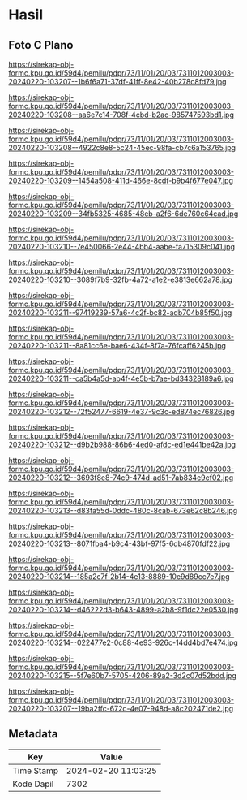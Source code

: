 # Hasil

## Foto C Plano

https://sirekap-obj-formc.kpu.go.id/59d4/pemilu/pdpr/73/11/01/20/03/7311012003003-20240220-103207--1b6f6a71-37df-41ff-8e42-40b278c8fd79.jpg

https://sirekap-obj-formc.kpu.go.id/59d4/pemilu/pdpr/73/11/01/20/03/7311012003003-20240220-103208--aa6e7c14-708f-4cbd-b2ac-985747593bd1.jpg

https://sirekap-obj-formc.kpu.go.id/59d4/pemilu/pdpr/73/11/01/20/03/7311012003003-20240220-103208--4922c8e8-5c24-45ec-98fa-cb7c6a153765.jpg

https://sirekap-obj-formc.kpu.go.id/59d4/pemilu/pdpr/73/11/01/20/03/7311012003003-20240220-103209--1454a508-411d-466e-8cdf-b9b4f677e047.jpg

https://sirekap-obj-formc.kpu.go.id/59d4/pemilu/pdpr/73/11/01/20/03/7311012003003-20240220-103209--34fb5325-4685-48eb-a2f6-6de760c64cad.jpg

https://sirekap-obj-formc.kpu.go.id/59d4/pemilu/pdpr/73/11/01/20/03/7311012003003-20240220-103210--7e450066-2e44-4bb4-aabe-fa715309c041.jpg

https://sirekap-obj-formc.kpu.go.id/59d4/pemilu/pdpr/73/11/01/20/03/7311012003003-20240220-103210--3089f7b9-32fb-4a72-a1e2-e3813e662a78.jpg

https://sirekap-obj-formc.kpu.go.id/59d4/pemilu/pdpr/73/11/01/20/03/7311012003003-20240220-103211--97419239-57a6-4c2f-bc82-adb704b85f50.jpg

https://sirekap-obj-formc.kpu.go.id/59d4/pemilu/pdpr/73/11/01/20/03/7311012003003-20240220-103211--8a81cc6e-bae6-434f-8f7a-76fcaff6245b.jpg

https://sirekap-obj-formc.kpu.go.id/59d4/pemilu/pdpr/73/11/01/20/03/7311012003003-20240220-103211--ca5b4a5d-ab4f-4e5b-b7ae-bd34328189a6.jpg

https://sirekap-obj-formc.kpu.go.id/59d4/pemilu/pdpr/73/11/01/20/03/7311012003003-20240220-103212--72f52477-6619-4e37-9c3c-ed874ec76826.jpg

https://sirekap-obj-formc.kpu.go.id/59d4/pemilu/pdpr/73/11/01/20/03/7311012003003-20240220-103212--d9b2b988-86b6-4ed0-afdc-ed1e441be42a.jpg

https://sirekap-obj-formc.kpu.go.id/59d4/pemilu/pdpr/73/11/01/20/03/7311012003003-20240220-103212--3693f8e8-74c9-474d-ad51-7ab834e9cf02.jpg

https://sirekap-obj-formc.kpu.go.id/59d4/pemilu/pdpr/73/11/01/20/03/7311012003003-20240220-103213--d83fa55d-0ddc-480c-8cab-673e62c8b246.jpg

https://sirekap-obj-formc.kpu.go.id/59d4/pemilu/pdpr/73/11/01/20/03/7311012003003-20240220-103213--8071fba4-b9c4-43bf-97f5-6db4870fdf22.jpg

https://sirekap-obj-formc.kpu.go.id/59d4/pemilu/pdpr/73/11/01/20/03/7311012003003-20240220-103214--185a2c7f-2b14-4e13-8889-10e9d89cc7e7.jpg

https://sirekap-obj-formc.kpu.go.id/59d4/pemilu/pdpr/73/11/01/20/03/7311012003003-20240220-103214--d46222d3-b643-4899-a2b8-9f1dc22e0530.jpg

https://sirekap-obj-formc.kpu.go.id/59d4/pemilu/pdpr/73/11/01/20/03/7311012003003-20240220-103214--022477e2-0c88-4e93-926c-14dd4bd7e474.jpg

https://sirekap-obj-formc.kpu.go.id/59d4/pemilu/pdpr/73/11/01/20/03/7311012003003-20240220-103215--5f7e60b7-5705-4206-89a2-3d2c07d52bdd.jpg

https://sirekap-obj-formc.kpu.go.id/59d4/pemilu/pdpr/73/11/01/20/03/7311012003003-20240220-103207--19ba2ffc-672c-4e07-948d-a8c202471de2.jpg


## Metadata

| Key        | Value               |
| ---------- | ------------------- |
| Time Stamp | 2024-02-20 11:03:25 |
| Kode Dapil | 7302                |



